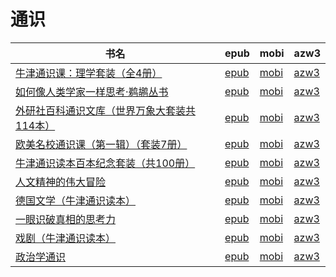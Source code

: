 # 通识

| 书名 | epub | mobi | azw3 |
| --- | --- | --- | --- |
| [牛津通识课：理学套装（全4册）](http://ct.dalanmei.com/f/31084289-570298687-856fa8) | [epub](http://ct.dalanmei.com/f/31084289-570298687-856fa8) | [mobi](http://ct.dalanmei.com/f/31084289-570173953-6ff6de) | [azw3](http://ct.dalanmei.com/f/31084289-570367512-f1957f) |
| [如何像人类学家一样思考·鹈鹕丛书](http://ct.dalanmei.com/f/31084289-570316766-f190e8) | [epub](http://ct.dalanmei.com/f/31084289-570316766-f190e8) | [mobi](http://ct.dalanmei.com/f/31084289-570164541-45671c) | [azw3](http://ct.dalanmei.com/f/31084289-571383164-ca99ab) |
| [外研社百科通识文库（世界万象大套装共114本）](http://ct.dalanmei.com/f/31084289-570320396-7abbd1) | [epub](http://ct.dalanmei.com/f/31084289-570320396-7abbd1) | [mobi](http://ct.dalanmei.com/f/31084289-570166452-b8b6a9) | [azw3](http://ct.dalanmei.com/f/31084289-571386616-057bc6) |
| [欧美名校通识课（第一辑）（套装7册）](http://ct.dalanmei.com/f/31084289-570323971-865982) | [epub](http://ct.dalanmei.com/f/31084289-570323971-865982) | [mobi](http://ct.dalanmei.com/f/31084289-570168725-7ae709) | [azw3](http://ct.dalanmei.com/f/31084289-571389007-793cc3) |
| [牛津通识读本百本纪念套装（共100册）](http://ct.dalanmei.com/f/31084289-570326192-f51d13) | [epub](http://ct.dalanmei.com/f/31084289-570326192-f51d13) | [mobi](http://ct.dalanmei.com/f/31084289-570154953-641bd6) | [azw3](http://ct.dalanmei.com/f/31084289-571395649-c6234d) |
| [人文精神的伟大冒险](http://ct.dalanmei.com/f/31084289-572114128-222325) | [epub](http://ct.dalanmei.com/f/31084289-572114128-222325) | [mobi](http://ct.dalanmei.com/f/31084289-571714246-303110) | [azw3](http://ct.dalanmei.com/f/31084289-572125578-23c13c) |
| [德国文学（牛津通识读本）](http://ct.dalanmei.com/f/31084289-572116283-d342de) | [epub](http://ct.dalanmei.com/f/31084289-572116283-d342de) | [mobi](http://ct.dalanmei.com/f/31084289-571673122-cd9244) | [azw3](http://ct.dalanmei.com/f/31084289-572173055-6b19d8) |
| [一眼识破真相的思考力](http://ct.dalanmei.com/f/31084289-572116694-b85847) | [epub](http://ct.dalanmei.com/f/31084289-572116694-b85847) | [mobi](http://ct.dalanmei.com/f/31084289-571664785-1c39fd) | [azw3](http://ct.dalanmei.com/f/31084289-572176630-c6ebe6) |
| [戏剧（牛津通识读本）](http://ct.dalanmei.com/f/31084289-572116695-242907) | [epub](http://ct.dalanmei.com/f/31084289-572116695-242907) | [mobi](http://ct.dalanmei.com/f/31084289-571664737-207c42) | [azw3](http://ct.dalanmei.com/f/31084289-572176635-1e1935) |
| [政治学通识](http://ct.dalanmei.com/f/31084289-571802789-33fe57) | [epub](http://ct.dalanmei.com/f/31084289-571802789-33fe57) | [mobi](http://ct.dalanmei.com/f/31084289-571532942-c67bea) | [azw3](http://ct.dalanmei.com/f/31084289-572195143-7336b9) |
